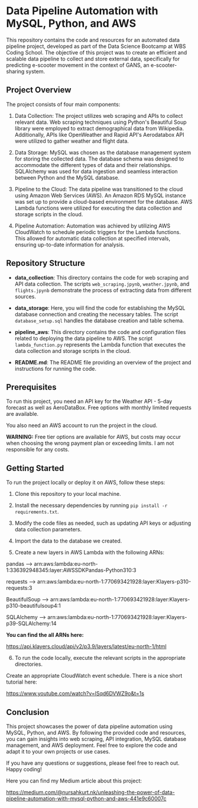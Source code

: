 # Data Pipeline Automation with MySQL, Python, and AWS

This repository contains the code and resources for an automated data pipeline project, developed as part of the Data Science Bootcamp at WBS Coding School. The objective of this project was to create an efficient and scalable data pipeline to collect and store external data, specifically for predicting e-scooter movement in the context of GANS, an e-scooter-sharing system.

## Project Overview

The project consists of four main components:

1. Data Collection: The project utilizes web scraping and APIs to collect relevant data. Web scraping techniques using Python's Beautiful Soup library were employed to extract demographical data from Wikipedia. Additionally, APIs like OpenWeather and Rapid API's Aerodatabox API were utilized to gather weather and flight data.

2. Data Storage: MySQL was chosen as the database management system for storing the collected data. The database schema was designed to accommodate the different types of data and their relationships. SQLAlchemy was used for data ingestion and seamless interaction between Python and the MySQL database.

3. Pipeline to the Cloud: The data pipeline was transitioned to the cloud using Amazon Web Services (AWS). An Amazon RDS MySQL instance was set up to provide a cloud-based environment for the database. AWS Lambda functions were utilized for executing the data collection and storage scripts in the cloud.

4. Pipeline Automation: Automation was achieved by utilizing AWS CloudWatch to schedule periodic triggers for the Lambda functions. This allowed for automatic data collection at specified intervals, ensuring up-to-date information for analysis.

## Repository Structure

- **data_collection**: This directory contains the code for web scraping and API data collection. The scripts `web_scraping.jpynb`, `weather.jpynb`, and `flights.jpynb` demonstrate the process of extracting data from different sources.

- **data_storage**: Here, you will find the code for establishing the MySQL database connection and creating the necessary tables. The script `database_setup.sql` handles the database creation and table schema.

- **pipeline_aws**: This directory contains the code and configuration files related to deploying the data pipeline to AWS. The script `lambda_function.py` represents the Lambda function that executes the data collection and storage scripts in the cloud.

- **README.md**: The README file providing an overview of the project and instructions for running the code.

## Prerequisites

To run this project, you need an API key for the Weather API - 5-day forecast as well as AeroDataBox. Free options with monthly limited requests are available.

You also need an AWS account to run the project in the cloud.

**WARNING:** Free tier options are available for AWS, but costs may occur when choosing the wrong payment plan or exceeding limits. I am not responsible for any costs.

## Getting Started

To run the project locally or deploy it on AWS, follow these steps:

1. Clone this repository to your local machine.

2. Install the necessary dependencies by running `pip install -r requirements.txt`.

3. Modify the code files as needed, such as updating API keys or adjusting data collection parameters.

4. Import the data to the database we created.
  
5. Create a new layers in AWS Lambda with the following ARNs:

pandas --> arn:aws:lambda:eu-north-1:336392948345:layer:AWSSDKPandas-Python310:3

requests --> arn:aws:lambda:eu-north-1:770693421928:layer:Klayers-p310-requests:3

BeautifulSoup --> arn:aws:lambda:eu-north-1:770693421928:layer:Klayers-p310-beautifulsoup4:1

SQLAlchemy --> arn:aws:lambda:eu-north-1:770693421928:layer:Klayers-p39-SQLAlchemy:14

**You can find the all ARNs here:**

https://api.klayers.cloud/api/v2/p3.9/layers/latest/eu-north-1/html

6. To run the code locally, execute the relevant scripts in the appropriate directories.

Create an appropriate CloudWatch event schedule. There is a nice short tutorial here:

https://www.youtube.com/watch?v=lSqd6DVWZ9o&t=1s

## Conclusion
This project showcases the power of data pipeline automation using MySQL, Python, and AWS. By following the provided code and resources, you can gain insights into web scraping, API integration, MySQL database management, and AWS deployment. Feel free to explore the code and adapt it to your own projects or use cases.

If you have any questions or suggestions, please feel free to reach out. Happy coding!

Here you can find my Medium article about this project:

https://medium.com/@nursahkurt.nk/unleashing-the-power-of-data-pipeline-automation-with-mysql-python-and-aws-441e9c60007c
